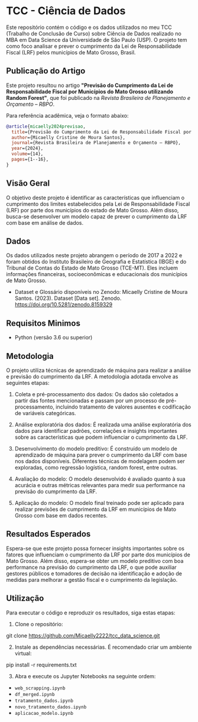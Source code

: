 # TCC - Ciência de Dados

Este repositório contém o código e os dados utilizados no meu TCC (Trabalho de Conclusão de Curso) sobre Ciência de Dados realizado no MBA em Data Science da Universidade de São Paulo (USP). O projeto tem como foco analisar e prever o cumprimento da Lei de Responsabilidade Fiscal (LRF) pelos municípios de Mato Grosso, Brasil.

## Publicação do Artigo

Este projeto resultou no artigo **"Previsão do Cumprimento da Lei de Responsabilidade Fiscal por Municípios do Mato Grosso utilizando Random Forest"**, que foi publicado na *Revista Brasileira de Planejamento e Orçamento – RBPO*. 

Para referência acadêmica, veja o formato abaixo:

```bibtex
@article{micaelly2024previsao,
  title={Previsão do Cumprimento da Lei de Responsabilidade Fiscal por Municípios do Mato Grosso utilizando Random Forest},
  author={Micaelly Cristine de Moura Santos},
  journal={Revista Brasileira de Planejamento e Orçamento – RBPO},
  year={2024},
  volume={14},
  pages={1--16},
}
```

## Visão Geral

O objetivo deste projeto é identificar as características que influenciam o cumprimento dos limites estabelecidos pela Lei de Responsabilidade Fiscal (LRF) por parte dos municípios do estado de Mato Grosso. Além disso, busca-se desenvolver um modelo capaz de prever o cumprimento da LRF com base em análise de dados.

## Dados

Os dados utilizados neste projeto abrangem o período de 2017 a 2022 e foram obtidos do Instituto Brasileiro de Geografia e Estatística (IBGE) e do Tribunal de Contas do Estado de Mato Grosso (TCE-MT). Eles incluem informações financeiras, socioeconômicas e educacionais dos municípios de Mato Grosso.
* Dataset e Glossário disponíveis no Zenodo:
Micaelly Cristine de Moura Santos. (2023). Dataset [Data set]. Zenodo. https://doi.org/10.5281/zenodo.8159329

## Requisitos Minimos

* Python (versão 3.6 ou superior)
  
## Metodologia

O projeto utiliza técnicas de aprendizado de máquina para realizar a análise e previsão do cumprimento da LRF. A metodologia adotada envolve as seguintes etapas:

1. Coleta e pré-processamento dos dados: Os dados são coletados a partir das fontes mencionadas e passam por um processo de pré-processamento, incluindo tratamento de valores ausentes e codificação de variáveis categóricas.

2. Análise exploratória dos dados: É realizada uma análise exploratória dos dados para identificar padrões, correlações e insights importantes sobre as características que podem influenciar o cumprimento da LRF.

3. Desenvolvimento do modelo preditivo: É construído um modelo de aprendizado de máquina para prever o cumprimento da LRF com base nos dados disponíveis. Diferentes técnicas de modelagem podem ser exploradas, como regressão logística, random forest, entre outras.

4. Avaliação do modelo: O modelo desenvolvido é avaliado quanto à sua acurácia e outras métricas relevantes para medir sua performance na previsão do cumprimento da LRF.

5. Aplicação do modelo: O modelo final treinado pode ser aplicado para realizar previsões de cumprimento da LRF em municípios de Mato Grosso com base em dados recentes.

## Resultados Esperados

Espera-se que este projeto possa fornecer insights importantes sobre os fatores que influenciam o cumprimento da LRF por parte dos municípios de Mato Grosso. Além disso, espera-se obter um modelo preditivo com boa performance na previsão do cumprimento da LRF, o que pode auxiliar gestores públicos e tomadores de decisão na identificação e adoção de medidas para melhorar a gestão fiscal e o cumprimento da legislação.


## Utilização

Para executar o código e reproduzir os resultados, siga estas etapas:

1. Clone o repositório:

git clone https://github.com/Micaelly2222/tcc_data_science.git


2. Instale as dependências necessárias. É recomendado criar um ambiente virtual:

pip install -r requirements.txt


3. Abra e execute os Jupyter Notebooks na seguinte ordem:

- `web_scrapping.ipynb`
- `df_merged.ipynb`
- `tratamento_dados.ipynb`
- `novo_tratamento_dados.ipynb`
- `aplicacao_modelo.ipynb`
